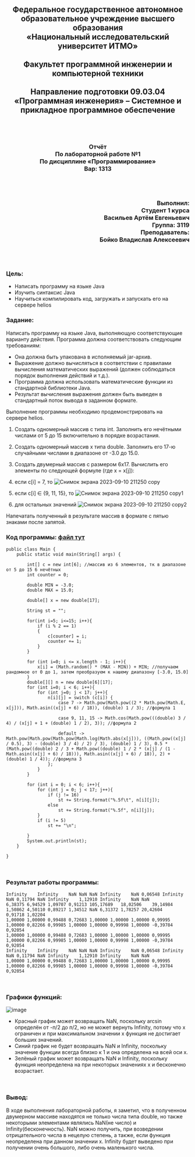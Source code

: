 ## <p align="center">Федеральное государственное автономное образовательное учреждение высшего образования<br />«Национальный исследовательский университет ИТМО»<br /><br />Факультет программной инженерии и компьютерной техники<br /><br />Направление подготовки 09.03.04 «Программная инженерия» – Системное и прикладное программное обеспечение</p>
<br />
<br />

### <p align="center">Отчёт<br />По лабораторной работе №1<br />По дисциплине «Программирование»<br />Вар: 1313</p>
<br />
<br />

### <p align="right">Выполнил:<br />Студент 1 курса<br />Васильев Артём Евгеньевич<br />Группа: 3119<br />Преподаватель:<br />Бойко Владислав Алексеевич<br /></p>
<br />
<br />

### Цель: <br />
- Написать программу на языке Java<br />
- Изучить синтаксис Java<br />
- Научиться компилировать код, загружать и запускать его на сервере helios

### Задание:<br />
Написать программу на языке Java, выполняющую соответствующие варианту действия. Программа должна соответствовать следующим требованиям:<br />
- Она должна быть упакована в исполняемый jar-архив.<br />
- Выражение должно вычисляться в соответствии с правилами вычисления математических выражений (должен соблюдаться порядок выполнения действий и т.д.).<br />
- Программа должна использовать математические функции из стандартной библиотеки Java.<br />
- Результат вычисления выражения должен быть выведен в стандартный поток вывода в заданном формате.<br />

Выполнение программы необходимо продемонстрировать на сервере helios.<br />
1. Создать одномерный массив c типа int. Заполнить его нечётными числами от 5 до 15 включительно в порядке возрастания.<br />
1. Создать одномерный массив x типа double. Заполнить его 17-ю случайными числами в диапазоне от -3.0 до 15.0.<br />
1. Создать двумерный массив c размером 6x17. Вычислить его элементы по следующей формуле (где x = x[j]):<br />
1. если c[i] = 7, то ![Снимок экрана 2023-09-10 211250 copy](https://github.com/frizyyu/lab1_prog/assets/84192047/5a4bc657-b02f-4741-bd45-79e5b8a2e8f8)<br />

1. если c[i] ∈ {9, 11, 15}, то ![Снимок экрана 2023-09-10 211250 copy1](https://github.com/frizyyu/lab1_prog/assets/84192047/3f1722ef-5871-4e1c-b5a5-3b4d7cf63165)<br />

1. для остальных значений ![Снимок экрана 2023-09-10 211250 copy2](https://github.com/frizyyu/lab1_prog/assets/84192047/41bee4bf-eff8-4ad5-918c-c64472e67db8)<br />

Напечатать полученный в результате массив в формате с пятью знаками после запятой.<br />

### Код программы: [файл тут](https://github.com/frizyyu/lab1_prog/blob/main/Main.java)<br />
```
public class Main {
    public static void main(String[] args) {

        int[] c = new int[6]; //массив из 6 элементов, тк в диапазоне от 5 до 15 6 нечётных
        int counter = 0;

        double MIN = -3.0;
        double MAX = 15.0;

        double[] x = new double[17];

        String st = "";

        for(int i=5; i<=15; i++){
            if (i % 2 == 1)
            {
                c[counter] = i;
                counter += 1;
            }
        }

        for (int i=0; i <= x.length - 1; i++){
            x[i] = (Math.random() * (MAX - MIN)) + MIN; //получаем рандомное от 0 до 1, затем преобразуем к нашему диапазону [-3.0, 15.0]
        }
        double[][] n = new double[6][17];
        for (int i=0; i < 6; i++){
            for (int j=0; j < 17; j++){
                n[i][j] = switch (c[i]) {
                    case 7 -> Math.pow(Math.pow((2 * Math.pow(Math.E, x[j])), Math.asin((x[j] + 6) / 18)), (double) 1 / 3); //формула 1

                    case 9, 11, 15 -> Math.cos(Math.pow(((double) 3 / 4) / (x[j] + 1 + (double) 1 / 2), 3)); //формула 2

                    default -> Math.pow(Math.pow(Math.pow(Math.log(Math.abs(x[j])), ((Math.pow((x[j] / 0.5), 3) - (double) 3 / 4) / 2) / 3), (double) 1 / 3), 0.5 * (Math.pow((double) 2 / 3 + Math.pow((double) 1 / 2 * (x[j] / (1 - Math.asin((x[j] + 6) / 18))), Math.asin((x[j] + 6) / 18)), 2) + (double) 1 / 4)); //формула 3
                };
            }
        }

        for (int i = 0; i < 6; i++){
            for (int j = 0; j < 17; j++){
                if (j != 16)
                    st += String.format("%.5f\t", n[i][j]);
                else
                    st += String.format("%.5f", n[i][j]);
            }
            if (i != 5)
                st += "\n";

        }
        System.out.println(st);
    }

}
```
<br />

### Результат работы программы:<br />

```
Infinity	Infinity	NaN	NaN	NaN	Infinity	NaN	0,06548	Infinity	NaN	0,11794	NaN	Infinity	1,12910	Infinity	NaN	NaN
6,38375	6,94529	1,09707	0,91213	105,17689	18,02506	39,14984	1,50862	4,50110	0,89217	1,34512	NaN	6,31372	1,78257	20,42604	0,91718	1,02204
1,00000	1,00000	0,99488	0,72683	1,00000	1,00000	1,00000	0,99995	1,00000	0,82266	0,99985	1,00000	1,00000	0,99998	1,00000	-0,39784	0,92054
1,00000	1,00000	0,99488	0,72683	1,00000	1,00000	1,00000	0,99995	1,00000	0,82266	0,99985	1,00000	1,00000	0,99998	1,00000	-0,39784	0,92054
Infinity	Infinity	NaN	NaN	NaN	Infinity	NaN	0,06548	Infinity	NaN	0,11794	NaN	Infinity	1,12910	Infinity	NaN	NaN
1,00000	1,00000	0,99488	0,72683	1,00000	1,00000	1,00000	0,99995	1,00000	0,82266	0,99985	1,00000	1,00000	0,99998	1,00000	-0,39784	0,92054
```


<br />

### Графики функций:
![image](https://github.com/frizyyu/lab1_prog/assets/84192047/3082d30a-16c4-40ab-a118-aa17f812ed7b)
- Красный график может возвращать NaN, поскольку arcsin определён от -п/2 до п/2, но не может вернуть Infinity, потому что x ограничен и при максимальном значении x функция не достигает больших значений.
- Синий график не будет возвращать NaN и Infinity, поскольку значение функции всегда близко к 1 и она определена на всей оси x.
- Зелёный график может возвращать NaN и Infinity, поскольку функция неопределена на при некоторых значениях x и бесконечно возрастает.
<br />

### Вывод:<br />
В ходе выполнения лабораторной работы, я заметил, что в полученном двумерном массиве находятся не только числа типа double, но также некоторыми элементами являлись NaN(не число) и Infinity(бесконечность). NaN можно получить, при возведении отрицательного числа в нецелую степень, а также, если функция неопределена при данном значении x. Infinity будет выведено при получении очень большого, либо очень маленького числа. 
